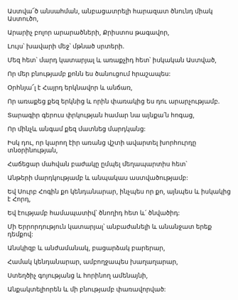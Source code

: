 Աստվա՜ծ անսահման, անբացատրելի հարազատ ծնունդ միակ Աստուծո,


Արարիչ բոլոր արարածների, Քրիստոս թագավոր,


Լույս՝ խավարի մեջ՝ մթնած սրտերի.


Մեզ հետ՝ մարդ կատարյալ և առաքչիդ հետ՝ իսկական Աստված,


Որ մեր բնությամբ քոնն ես ծանուցում հրաշապես:


Օրհնյա՜լ է Հայրդ երկնավոր և անճառ,


Որ առաքեց քեզ երկնից և որին փառակից ես դու արարչությամբ.


Տարագիր գերուս փրկության համար նա այնքա՛ն հոգաց,


Որ մինչև անգամ քեզ մատնեց մարդկանց:


Իսկ դու, որ կարող էիր առանց վշտի ավարտել խորհուրդը տնօրինության,


Հաճեցար մահվան բաժակը ըմպել մեղապարտիս հետ՝


Անթերի մարդկությամբ և անպակաս աստվածությամբ:


Եվ Սուրբ Հոգին քո կենդանարար, ինչպես որ քո, այնպես և իսկակից է Հորդ,


Եվ էությամբ համապատիվ՝ ծնողիդ հետ և՛ ծնվածիդ:


Մի Երրորդություն կատարյալ՝ անբաժանելի և անանջատ երեք դեմքով:


Անսկիզբ և անժամանակ, բացարձակ բարերար,


Համակ կենդանարար, ամբողջապես խաղաղարար,


Ստեղծիչ գոյությանց և հորինող ամենայնի,


Անքակտելիորեն և մի բնությամբ փառավորված: